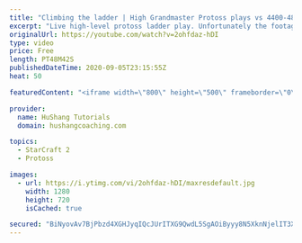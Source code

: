 ```yaml
---
title: "Climbing the ladder | High Grandmaster Protoss plays vs 4400-4800 players"
excerpt: "Live high-level protoss ladder play. Unfortunately the footage came out quite choppy at some points and I was considering just not posting today, but I will post it anyways in case a few of you want to watch still. I'm trying to figure out what the cause of the lag is and hopefully I can get some cleaner"
originalUrl: https://youtube.com/watch?v=2ohfdaz-hDI
type: video
price: Free
length: PT48M42S
publishedDateTime: 2020-09-05T23:15:55Z
heat: 50

featuredContent: "<iframe width=\"800\" height=\"500\" frameborder=\"0\" src=\"https://www.youtube.com/embed/2ohfdaz-hDI\" allow=\"accelerometer; autoplay; encrypted-media; gyroscope; picture-in-picture\" allowfullscreen></iframe>"

provider:
  name: HuShang Tutorials
  domain: hushangcoaching.com

topics:
  - StarCraft 2
  - Protoss

images:
  - url: https://i.ytimg.com/vi/2ohfdaz-hDI/maxresdefault.jpg
    width: 1280
    height: 720
    isCached: true

secured: "BiNyovAv7BjPbzd4XGHJyqIQcJUrITXG9QwdL5SgAOiByyy8N5XknNjelIT3X6KHw9bamD3F3NiYdDgsK8DfgE2ybMv7ZBhNBWfkY6roLNENgGwbUmxP0Yp0KEwDfcbO5Pn38VBE/mv0vHGEFtdKLHL+3QDnuVppl3iQ4GgXFWQNS+zN7m6VFXuS7GKaq0ESgbwy6m5f1k60LHVvMF0quIeb0RIO1vwGFh3zhnF0u4w0D7NWoh9+7qGvitkCmbqIKT2jbC89wKRSwN6eAcS7fRx6lbDW/3Kzse6Dt3XE1YFJsGKeENFZ310l2AjHiH4rYPoIh3YSbSwPGnCYT6SXlrxF4bp2t6R34XrdQZM2GPhyrm42+vQHrQMV3xbFkQ5NmJ5gYKqBlKxlVCD1Sdbq+zj1GH3a2j5YRrvaG4NXRcM=;F52ev7gNe0xBNjxFYccVbQ=="
---
```


